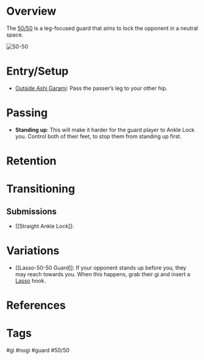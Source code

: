 # Overview
The <u>50/50</u> is a leg-focused guard that aims to lock the opponent in a neutral space.

![50-50](https://www.filepicker.io/api/file/Epicb79HTqSIODQyYr6g)
# Entry/Setup
- [Outside Ashi Garami](obsidian://open?vault=Obsidian-BJJ-Notes&file=Guards%2FOutside%20Ashi%20Garami): Pass the passer’s leg to your other hip.
# Passing
- **Standing up**: This will make it harder for the guard player to Ankle Lock you. Control both of their feet, to stop them from standing up first.
# Retention
# Transitioning
## Submissions
- [[Straight Ankle Lock]]: 
# Variations
 - [[Lasso-50-50 Guard]]: If your opponent stands up before you, they may reach towards you. When this happens, grab their gi and insert a [Lasso](obsidian://open?vault=Obsidian-BJJ-Notes&file=Guards%2FLasso%20Guard) hook.
# References
# Tags
#gi #nogi #guard #50/50 